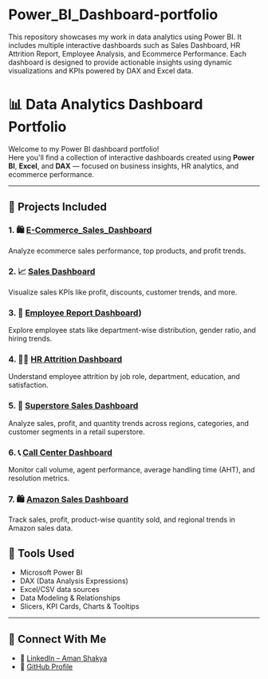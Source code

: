 # Power_BI_Dashboard-portfolio
This repository showcases my work in data analytics using Power BI. It includes multiple interactive dashboards such as Sales Dashboard, HR Attrition Report, Employee Analysis, and Ecommerce Performance. Each dashboard is designed to provide actionable insights using dynamic visualizations and KPIs powered by DAX and Excel data.

# 📊 Data Analytics Dashboard Portfolio

Welcome to my Power BI dashboard portfolio!  
Here you'll find a collection of interactive dashboards created using **Power BI**, **Excel**, and **DAX** — focused on business insights, HR analytics, and ecommerce performance.

---

## 🔗 Projects Included

### 1. 🛍️ [E-Commerce_Sales_Dashboard](https://github.com/Aman01056/E-COMMERCE-SALES-DASHBOARD)
Analyze ecommerce sales performance, top products, and profit trends.

### 2. 📈 [Sales Dashboard](https://github.com/Aman01056/SALES_DASHBOARD)
Visualize sales KPIs like profit, discounts, customer trends, and more.

### 3. 👥 [Employee Report Dashboard](https://github.com/Aman01056/Employee_Report_Dashboard))
Explore employee stats like department-wise distribution, gender ratio, and hiring trends.

### 4. 🧑‍💼 [HR Attrition Dashboard](https://github.com/Aman01056/HR-Analytics-Dashboard)
Understand employee attrition by job role, department, education, and satisfaction.

### 5. 🛒 [Superstore Sales Dashboard](https://github.com/Aman01056/Super-Store-Sales-Dashboard)
Analyze sales, profit, and quantity trends across regions, categories, and customer segments in a retail superstore.

### 6. 📞 [Call Center Dashboard](https://github.com/Aman01056/Call-Center-dashboard-in-Power-BI)

   Monitor call volume, agent performance, average handling time (AHT), and resolution metrics.

### 7. 🛍️ [Amazon Sales Dashboard](https://github.com/Aman01056/Amazon-Sales-Dashboard-in-Power-BI)

   Track sales, profit, product-wise quantity sold, and regional trends in Amazon sales data.

## 📎 Tools Used
- Microsoft Power BI
- DAX (Data Analysis Expressions)
- Excel/CSV data sources
- Data Modeling & Relationships
- Slicers, KPI Cards, Charts & Tooltips

---

## 🔗 Connect With Me
- 💼 [LinkedIn – Aman Shakya](https://www.linkedin.com/in/aman-shakya-b3b3292bb/)
- 🧠 [GitHub Profile](https://github.com/Aman01056)

